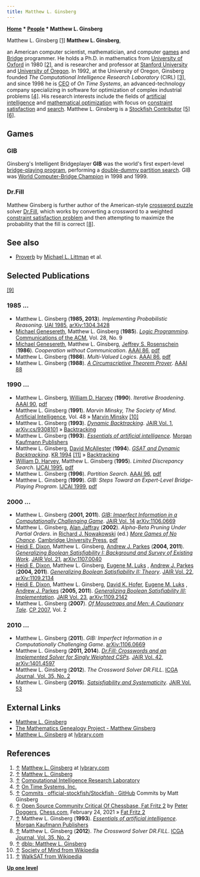 ```yaml
---
title: Matthew L. Ginsberg
---
```

**[Home](Home "Home") \* [People](People "People") \* Matthew L. Ginsberg**



 [](https://www.lybrary.com/matthew-ginsberg-m-243.html) Matthew L. Ginsberg <a id="cite-note-1" href="#cite-ref-1">[1]</a> 
**Matthew L. Ginsberg**,  

an American computer scientist, mathematician, and computer [games](Games "Games") and [Bridge](index.php?title=Bridge&action=edit&redlink=1 "Bridge (page does not exist)") programmer.
He holds a Ph.D. in mathematics from [University of Oxford](https://en.wikipedia.org/wiki/University_of_Oxford) in 1980 <a id="cite-note-2" href="#cite-ref-2">[2]</a>, 
and is researcher and professor at [Stanford University](Stanford_University "Stanford University") and [University of Oregon](https://en.wikipedia.org/wiki/University_of_Oregon). 
In 1992, at the University of Oregon, Ginsberg founded *The Computational Intelligence Research Laboratory* (CIRL) <a id="cite-note-3" href="#cite-ref-3">[3]</a>, 
and since 1998 he is [CEO](https://en.wikipedia.org/wiki/Chief_executive_officer) of *On Time Systems*, an advanced-technology company specializing in software for optimization of complex industrial problems <a id="cite-note-4" href="#cite-ref-4">[4]</a>. 
His research interests include the fields of [artificial intelligence](Artificial_Intelligence "Artificial Intelligence") and [mathematical optimization](https://en.wikipedia.org/wiki/Mathematical_optimization) with focus on [constraint satisfaction](https://en.wikipedia.org/wiki/Constraint_satisfaction) and [search](Search "Search"). Matthew L. Ginsberg is a [Stockfish Contributor](Category:Stockfish_Contributor "Category:Stockfish Contributor") <a id="cite-note-5" href="#cite-ref-5">[5]</a> <a id="cite-note-6" href="#cite-ref-6">[6]</a>.



## Games


### GIB


Ginsberg's Intelligent Bridgeplayer **GIB** was the world's first expert-level [bridge-playing program](https://en.wikipedia.org/wiki/Computer_bridge), performing a [double-dummy partition search](https://en.wikipedia.org/wiki/Computer_bridge#Properties_of_double-dummy_bridge_compared_to_other_strategy_games). 
GIB was [World Computer-Bridge Champion](https://en.wikipedia.org/wiki/Computer_bridge#World_Computer-Bridge_Championship) in 1998 and 1999.




### Dr.Fill


Matthew Ginsberg is further author of the American-style [crossword puzzle](https://en.wikipedia.org/wiki/Crossword) solver [Dr.Fill](https://en.wikipedia.org/wiki/Dr.Fill), 
which works by converting a crossword to a weighted [constraint satisfaction problem](https://en.wikipedia.org/wiki/Constraint_satisfaction_problem) and then attempting to maximize the probability that the fill is correct <a id="cite-note-8" href="#cite-ref-8">[8]</a>.



## See also


* [Proverb](Michael_L._Littman#Proverb "Michael L. Littman") by [Michael L. Littman](Michael_L._Littman "Michael L. Littman") et al.


## Selected Publications


<a id="cite-note-9" href="#cite-ref-9">[9]</a>



### 1985 ...


* Matthew L. Ginsberg (**1985, 2013**). *Implementing Probabilistic Reasoning*. [UAI 1985](https://dblp.uni-trier.de/db/conf/uai/uai1985.html), [arXiv:1304.3428](https://arxiv.org/abs/1304.3428)
* [Michael Genesereth](Michael_Genesereth "Michael Genesereth"), Matthew L. Ginsberg (**1985**). *[Logic Programming](https://dl.acm.org/citation.cfm?id=4287)*. [Communications of the ACM](ACM#Communications "ACM"), Vol. 28, No. 9
* [Michael Genesereth](Michael_Genesereth "Michael Genesereth"), Matthew L. Ginsberg, [Jeffrey S. Rosenschein](Mathematician#JSRosenschein "Mathematician") (**1986**). *Cooperation without Communication*. [AAAI 86](Conferences#AAAI-86 "Conferences"), [pdf](http://logic.stanford.edu/publications/genesereth/cooperation.pdf)
* Matthew L. Ginsberg (**1986**). *Multi-Valued Logics*. [AAAI 86](Conferences#AAAI-86 "Conferences"), [pdf](https://www.aaai.org/Papers/AAAI/1986/AAAI86-040.pdf)
* Matthew L. Ginsberg (**1988**). *[A Circumscriptive Theorem Prover](https://www.aaai.org/Library/AAAI/1988/aaai88-083.php)*. [AAAI 88](Conferences#AAAI-88 "Conferences")


### 1990 ...


* Matthew L. Ginsberg, [William D. Harvey](Mathematician#WDHarvey "Mathematician") (**1990**). *Iterative Broadening*. [AAAI 90](Conferences#AAAI-90 "Conferences"), [pdf](https://www.aaai.org/Papers/AAAI/1990/AAAI90-033.pdf)
* Matthew L. Ginsberg (**1991**). *Marvin Minsky, The Society of Mind*. [Artificial Intelligence](https://en.wikipedia.org/wiki/Artificial_Intelligence_%28journal%29), Vol. 48 » [Marvin Minsky](Marvin_Minsky "Marvin Minsky") <a id="cite-note-10" href="#cite-ref-10">[10]</a>
* Matthew L. Ginsberg (**1993**). *[Dynamic Backtracking](https://www.jair.org/index.php/jair/article/view/10107)*. [JAIR Vol. 1](https://www.jair.org/index.php/jair/issue/view/1085), [arXiv:cs/9308101](https://arxiv.org/abs/cs/9308101) » [Backtracking](Backtracking "Backtracking")
* Matthew L. Ginsberg (**1993**). *[Essentials of artificial intelligence](https://searchworks.stanford.edu/view/2746445)*. [Morgan Kaufmann Publishers](https://en.wikipedia.org/wiki/Morgan_Kaufmann_Publishers)
* Matthew L. Ginsberg, [David McAllester](David_McAllester "David McAllester") (**1994**). *[GSAT and Dynamic Backtracking](https://link.springer.com/chapter/10.1007/3-540-58601-6_105)*. [KR 1994](https://dblp.uni-trier.de/db/conf/kr/kr94.html) <a id="cite-note-11" href="#cite-ref-11">[11]</a> » [Backtracking](Backtracking "Backtracking")
* [William D. Harvey](Mathematician#WDHarvey "Mathematician"), Matthew L. Ginsberg (**1995**). *Limited Discrepancy Search*. [IJCAI 1995](Conferences#IJCAI1995 "Conferences"), [pdf](https://ai.dmi.unibas.ch/research/reading_group/harvey-ginsberg-ijcai1995.pdf)
* Matthew L. Ginsberg (**1996**). *Partition Search*. [AAAI 96](Conferences#AAAI-96 "Conferences"), [pdf](https://www.aaai.org/Papers/AAAI/1996/AAAI96-034.pdf)
* Matthew L. Ginsberg (**1999**). *GIB: Steps Toward an Expert-Level Bridge-Playing Program*. [IJCAI 1999](Conferences#IJCAI1999 "Conferences"), [pdf](https://www.ijcai.org/Proceedings/99-1/Papers/084.pdf)


### 2000 ...


* Matthew L. Ginsberg (**2001, 2011**). *[GIB: Imperfect Information in a Computationally Challenging Game](https://www.jair.org/index.php/jair/article/view/10279)*. [JAIR Vol. 14](https://www.jair.org/index.php/jair/issue/view/1098) [arXiv:1106.0669](https://arxiv.org/abs/1106.0669)
* Matthew L. Ginsberg, [Alan Jaffray](index.php?title=Alan_Jaffray&action=edit&redlink=1 "Alan Jaffray (page does not exist)") (**2002**). *Alpha-Beta Pruning Under Partial Orders*. in [Richard J. Nowakowski](Richard_J._Nowakowski "Richard J. Nowakowski") (ed.) *[More Games of No Chance](http://library.msri.org/books/Book42/)*. [Cambridge University Press](https://en.wikipedia.org/wiki/Cambridge_University_Press), [pdf](http://library.msri.org/books/Book42/files/ginsberg.pdf)
* [Heidi E. Dixon](Mathematician#HEDixon "Mathematician"), Matthew L. Ginsberg, [Andrew J. Parkes](Mathematician#AJParkes "Mathematician") (**2004, 2011**). *[Generalizing Boolean Satisfiability I: Background and Survey of Existing Work](https://www.jair.org/index.php/jair/article/view/10369)*. [JAIR Vol. 21](https://www.jair.org/index.php/jair/issue/view/1105), [arXiv:1107.0040](https://arxiv.org/abs/1107.0040)
* [Heidi E. Dixon](Mathematician#HEDixon "Mathematician"), Matthew L. Ginsberg, [Eugene M. Luks](Mathematician#EMLuks "Mathematician") , [Andrew J. Parkes](Mathematician#AJParkes "Mathematician") (**2004, 2011**). *[Generalizing Boolean Satisfiability II: Theory](https://www.jair.org/index.php/jair/article/view/10397)*. [JAIR Vol. 22](https://www.jair.org/index.php/jair/issue/view/1106), [arXiv:1109.2134](https://arxiv.org/abs/1109.2134)
* [Heidi E. Dixon](Mathematician#HEDixon "Mathematician"), Matthew L. Ginsberg, [David K. Hofer](https://dblp.uni-trier.de/pers/hd/h/Hofer:David_K=), [Eugene M. Luks](Mathematician#EMLuks "Mathematician") , [Andrew J. Parkes](Mathematician#AJParkes "Mathematician") (**2005, 2011**). *[Generalizing Boolean Satisfiability III: Implementation](https://www.jair.org/index.php/jair/article/view/10407)*. [JAIR Vol. 23](https://www.jair.org/index.php/jair/issue/view/1107), [arXiv:1109.2142](https://arxiv.org/abs/1109.2142)
* Matthew L. Ginsberg (**2007**). *[Of Mousetraps and Men: A Cautionary Tale](https://link.springer.com/chapter/10.1007/978-3-540-74970-7_2)*. [CP 2007](https://dblp.uni-trier.de/db/conf/cp/cp2007.html), Vol. 2


### 2010 ...


* Matthew L. Ginsberg (**2011**). *GIB: Imperfect Information in a Computationally Challenging Game*. [arXiv:1106.0669](https://arxiv.org/abs/1106.0669)
* Matthew L. Ginsberg (**2011, 2014**). *[Dr.Fill: Crosswords and an Implemented Solver for Singly Weighted CSPs](https://www.jair.org/index.php/jair/article/view/10741)*. [JAIR Vol. 42](https://www.jair.org/index.php/jair/issue/view/1126), [arXiv:1401.4597](https://arxiv.org/abs/1401.4597)
* Matthew L. Ginsberg (**2012**). *The Crossword Solver DR.FILL*. [ICGA Journal, Vol. 35, No. 2](ICGA_Journal#35_2 "ICGA Journal")
* Matthew L. Ginsberg (**2015**). *[Satsisfiability and Systematicity](https://www.jair.org/index.php/jair/article/view/10949)*. [JAIR Vol. 53](https://www.jair.org/index.php/jair/issue/view/1137)


## External Links


* [Matthew L. Ginsberg](http://www.cirl.uoregon.edu/~ginsberg/)
* [The Mathematics Genealogy Project - Matthew Ginsberg](http://www.genealogy.math.ndsu.nodak.edu/id.php?id=71300)
* [Matthew L. Ginsberg](https://www.lybrary.com/matthew-ginsberg-m-243.html) at [lybrary.com](http://www.lybrary.com/)


## References


1. <a id="cite-ref-1" href="#cite-note-1">↑</a> [Matthew L. Ginsberg](https://www.lybrary.com/matthew-ginsberg-m-243.html) at [lybrary.com](http://www.lybrary.com/)
2. <a id="cite-ref-2" href="#cite-note-2">↑</a> [Matthew L. Ginsberg](http://www.cirl.uoregon.edu/~ginsberg/)
3. <a id="cite-ref-3" href="#cite-note-3">↑</a> [Computational Intelligence Research Laboratory](http://www.cirl.uoregon.edu/)
4. <a id="cite-ref-4" href="#cite-note-4">↑</a> [On Time Systems, Inc.](https://www.otsys.com/)
5. <a id="cite-ref-5" href="#cite-note-5">↑</a> [Commits · official-stockfish/Stockfish · GitHub](https://github.com/official-stockfish/Stockfish/commits?author=mattginsberg) Commits by Matt Ginsberg
6. <a id="cite-ref-6" href="#cite-note-6">↑</a> [Open Source Community Critical Of Chessbase, Fat Fritz 2](https://www.chess.com/news/view/chessbase-fat-fritz-2-stockfish-leela-chess-zero) by [Peter Doggers](Peter_Doggers "Peter Doggers"), [Chess.com](index.php?title=Chess.com&action=edit&redlink=1 "Chess.com (page does not exist)"), February 24, 2021 » [Fat Fritz 2](Fat_Fritz#Fat_Fritz_2 "Fat Fritz")
7. <a id="cite-ref-7" href="#cite-note-7">↑</a> Matthew L. Ginsberg (**1993**). *[Essentials of artificial intelligence](https://searchworks.stanford.edu/view/2746445)*. [Morgan Kaufmann Publishers](https://en.wikipedia.org/wiki/Morgan_Kaufmann_Publishers)
8. <a id="cite-ref-8" href="#cite-note-8">↑</a> Matthew L. Ginsberg (**2012**). *The Crossword Solver DR.FILL*. [ICGA Journal, Vol. 35, No. 2](ICGA_Journal#35_2 "ICGA Journal")
9. <a id="cite-ref-9" href="#cite-note-9">↑</a> [dblp: Matthew L. Ginsberg](https://dblp.uni-trier.de/pers/hd/g/Ginsberg:Matthew_L=)
10. <a id="cite-ref-10" href="#cite-note-10">↑</a> [Society of Mind from Wikipedia](https://en.wikipedia.org/wiki/Society_of_Mind)
11. <a id="cite-ref-11" href="#cite-note-11">↑</a> [WalkSAT from Wikipedia](https://en.wikipedia.org/wiki/WalkSAT)

**[Up one level](People "People")**







 
